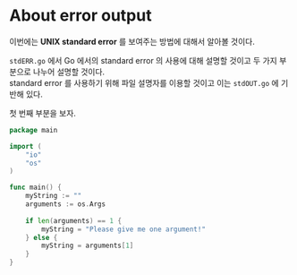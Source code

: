 # About error output

이번에는 **UNIX standard error** 를 보여주는 방법에 대해서 알아볼 것이다.  

`stdERR.go` 에서 Go 에서의 standard error 의 사용에 대해 설명할 것이고 두 가지 부분으로 나누어 설명할 것이다.  
standard error 를 사용하기 위해 파일 설명자를 이용할 것이고 이는 `stdOUT.go` 에 기반해 있다.  

첫 번째 부분을 보자.

```go
package main

import (
	"io"
	"os"
)

func main() {
	myString := ""
	arguments := os.Args
	
	if len(arguments) == 1 {
		myString = "Please give me one argument!"
    } else {
		myString = arguments[1]
    }
}
```
